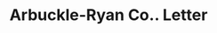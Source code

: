 ---
doi: 10.7916/D81C380K
date_other: '1890'
date_other_textual: 1890-1899
form: correspondence
genre:
- Letters (correspondence)
name:
- Arbuckle-Ryan Co.
object_in_context_url: https://biggert.cul.columbia.edu/items/view/ave_biggert_01325
subject_hierarchical_geographic:
- Toledo, Ohio, United States
subject_name:
- Arbuckle-Ryan Co.
title: Arbuckle-Ryan Co.. Letter
sort_title: Arbuckle-Ryan Co.. Letter
call_number: ave_biggert_01325
coordinates:
- 41.66555555555556,-83.57527777777777
pid: ave_biggert_01325
identifiers: ave_biggert_01325
thumbnail: https://derivativo-1.library.columbia.edu/iiif/2/ldpd:343173/full/!256,256/0/native.jpg
permalink: /biggert/ave_biggert_01325/
layout: iiif-image-page
---
